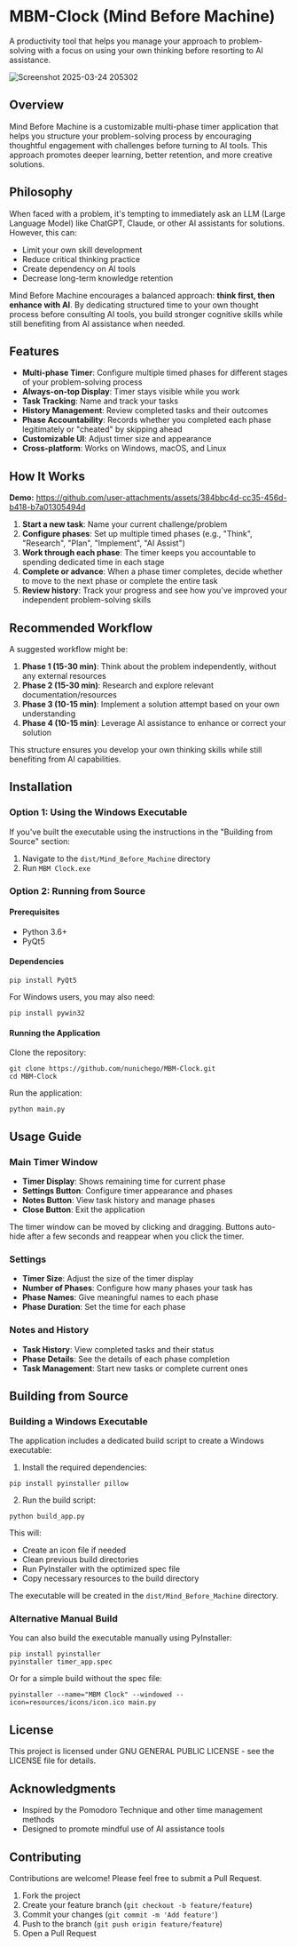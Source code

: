 # MBM-Clock (Mind Before Machine)

A productivity tool that helps you manage your approach to problem-solving with a focus on using your own thinking before resorting to AI assistance.

![Screenshot 2025-03-24 205302](https://github.com/user-attachments/assets/ae9a9383-7588-42e7-a024-eb477d81443b)

## Overview

Mind Before Machine is a customizable multi-phase timer application that helps you structure your problem-solving process by encouraging thoughtful engagement with challenges before turning to AI tools. This approach promotes deeper learning, better retention, and more creative solutions.

## Philosophy

When faced with a problem, it's tempting to immediately ask an LLM (Large Language Model) like ChatGPT, Claude, or other AI assistants for solutions. However, this can:

- Limit your own skill development
- Reduce critical thinking practice
- Create dependency on AI tools
- Decrease long-term knowledge retention

Mind Before Machine encourages a balanced approach: **think first, then enhance with AI**. By dedicating structured time to your own thought process before consulting AI tools, you build stronger cognitive skills while still benefiting from AI assistance when needed.

## Features

- **Multi-phase Timer**: Configure multiple timed phases for different stages of your problem-solving process
- **Always-on-top Display**: Timer stays visible while you work
- **Task Tracking**: Name and track your tasks
- **History Management**: Review completed tasks and their outcomes
- **Phase Accountability**: Records whether you completed each phase legitimately or "cheated" by skipping ahead
- **Customizable UI**: Adjust timer size and appearance
- **Cross-platform**: Works on Windows, macOS, and Linux

## How It Works

**Demo:**
https://github.com/user-attachments/assets/384bbc4d-cc35-456d-b418-b7a01305494d



1. **Start a new task**: Name your current challenge/problem
2. **Configure phases**: Set up multiple timed phases (e.g., "Think", "Research", "Plan", "Implement", "AI Assist")
3. **Work through each phase**: The timer keeps you accountable to spending dedicated time in each stage
4. **Complete or advance**: When a phase timer completes, decide whether to move to the next phase or complete the entire task
5. **Review history**: Track your progress and see how you've improved your independent problem-solving skills

## Recommended Workflow

A suggested workflow might be:

1. **Phase 1 (15-30 min)**: Think about the problem independently, without any external resources
2. **Phase 2 (15-30 min)**: Research and explore relevant documentation/resources
3. **Phase 3 (10-15 min)**: Implement a solution attempt based on your own understanding
4. **Phase 4 (10-15 min)**: Leverage AI assistance to enhance or correct your solution

This structure ensures you develop your own thinking skills while still benefiting from AI capabilities.

## Installation 

### Option 1: Using the Windows Executable

If you've built the executable using the instructions in the "Building from Source" section:

1. Navigate to the `dist/Mind_Before_Machine` directory
2. Run `MBM Clock.exe`

### Option 2: Running from Source

#### Prerequisites

- Python 3.6+
- PyQt5

#### Dependencies

```
pip install PyQt5
```

For Windows users, you may also need:
```
pip install pywin32
```

#### Running the Application

Clone the repository:
```
git clone https://github.com/nunichego/MBM-Clock.git
cd MBM-Clock
```

Run the application:
```
python main.py
```

## Usage Guide

### Main Timer Window

- **Timer Display**: Shows remaining time for current phase
- **Settings Button**: Configure timer appearance and phases
- **Notes Button**: View task history and manage phases
- **Close Button**: Exit the application

The timer window can be moved by clicking and dragging. Buttons auto-hide after a few seconds and reappear when you click the timer.

### Settings

- **Timer Size**: Adjust the size of the timer display
- **Number of Phases**: Configure how many phases your task has
- **Phase Names**: Give meaningful names to each phase
- **Phase Duration**: Set the time for each phase

### Notes and History

- **Task History**: View completed tasks and their status
- **Phase Details**: See the details of each phase completion
- **Task Management**: Start new tasks or complete current ones

## Building from Source

### Building a Windows Executable

The application includes a dedicated build script to create a Windows executable:

1. Install the required dependencies:
```
pip install pyinstaller pillow
```

2. Run the build script:
```
python build_app.py
```

This will:
- Create an icon file if needed
- Clean previous build directories
- Run PyInstaller with the optimized spec file
- Copy necessary resources to the build directory

The executable will be created in the `dist/Mind_Before_Machine` directory.

### Alternative Manual Build

You can also build the executable manually using PyInstaller:

```
pip install pyinstaller
pyinstaller timer_app.spec
```

Or for a simple build without the spec file:

```
pyinstaller --name="MBM Clock" --windowed --icon=resources/icons/icon.ico main.py
```

## License

This project is licensed under GNU GENERAL PUBLIC LICENSE - see the LICENSE file for details.

## Acknowledgments

- Inspired by the Pomodoro Technique and other time management methods
- Designed to promote mindful use of AI assistance tools

## Contributing

Contributions are welcome! Please feel free to submit a Pull Request.

1. Fork the project
2. Create your feature branch (`git checkout -b feature/feature`)
3. Commit your changes (`git commit -m 'Add feature'`)
4. Push to the branch (`git push origin feature/feature`)
5. Open a Pull Request
